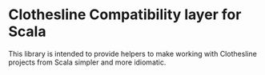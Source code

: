 # Clothesline Compatibility layer for Scala

This library is intended to provide helpers to make working
with Clothesline projects from Scala simpler and more idiomatic.


